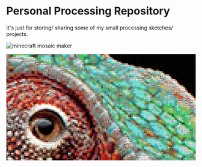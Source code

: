 # Personal Processing Repository
 It's just for storing/ sharing some of my small processing sketches/ projects.

 ![minecraft mosaic maker](https://github.com/JannisElef/Processing/blob/main/minecraft_mosaic/?raw=false)

 ![alt text](https://github.com/JannisElef/Processing/blob/main/sample_image.png?raw=true)